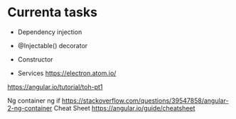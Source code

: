 
# Currenta tasks
- Dependency injection

- @Injectable() decorator

- Constructor

- Services
https://electron.atom.io/

https://angular.io/tutorial/toh-pt1

Ng container ng if
https://stackoverflow.com/questions/39547858/angular-2-ng-container
Cheat Sheet
https://angular.io/guide/cheatsheet